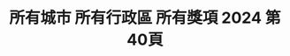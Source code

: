 ---
title: "所有城市 所有行政區 所有獎項 2024 第40頁"
description: "所有城市 所有行政區 所有獎項 2024 獲獎餐廳 第40頁"
keywords:
  - 美食競賽
  - 台灣美食
  - 美食精選
datePublished: "2025-06-30"
dateModified: "2025-07-06"
city: "所有城市"
district: "所有行政區"
award: "所有獎項"
year: "2024"
page: 40
count: 447

restaurants:
  - name: "皇家傳承牛肉麵-桃機門市-(第二航廈B2)"
    city: "台北市"
    district: "北投區"
    address: "337桃園市大園區航站南路9號B2"
    phone: "033833865"
    geo: "25.07662498169683, 121.23229183124404"
    link: "台北市/北投區/皇家傳承牛肉麵-桃機門市-_第二航廈B2_"
    google_map: "https://maps.app.goo.gl/cLeD9Jy7UVy57i7DA"
    footinder: ""
    award:
    - name: "台北國際牛肉麵節"
      year: "2024"
  - name: "皇家傳承牛肉麵-桃機門市(第二航廈4F)"
    city: "台北市"
    district: "北投區"
    address: "337桃園市大園區航站南路9號4樓"
    phone: "033833885"
    geo: "25.07675051664456, 121.23199356911401"
    link: "台北市/北投區/皇家傳承牛肉麵-桃機門市_第二航廈4F_"
    google_map: "https://maps.app.goo.gl/dXCiHjctfiH7Vrei6"
    footinder: "https://footinder.com.tw/%e6%a1%83%e5%9c%92%e5%b8%82%e5%a4%a7%e5%9c%92%e5%8d%80/63954/"
    award:
    - name: "台北國際牛肉麵節"
      year: "2024"
  - name: "達人麵館"
    city: "台北市"
    district: "內湖區"
    address: "114台北市內湖區環山路一段9巷7號"
    phone: "0227989901"
    geo: "25.082961288139547, 121.56600645040385"
    link: "台北市/內湖區/達人麵館"
    google_map: "https://maps.app.goo.gl/fb7muVh6Ksfvafx76"
    footinder: "https://footinder.com.tw/%e5%8f%b0%e5%8c%97%e5%b8%82%e5%85%a7%e6%b9%96%e5%8d%80/50268/"
    award:
    - name: "台北國際牛肉麵節"
      year: "2024"
  - name: "癮-自在"
    city: "新北市"
    district: "中和區"
    address: "235新北市中和區中安街70號"
    phone: ""
    geo: "25.00221962406057, 121.5124245684332"
    link: "新北市/中和區/癮-自在"
    google_map: "https://maps.app.goo.gl/g455zVGbFoSWbUqL7"
    footinder: "https://footinder.com.tw/%e6%96%b0%e5%8c%97%e5%b8%82%e4%b8%ad%e5%92%8c%e5%8d%80/181100/"
    award:
    - name: "台北國際牛肉麵節"
      year: "2024"
  - name: "阿牛牛肉麵"
    city: "台東縣"
    district: "台東市"
    address: "950台東縣台東市中華路一段83號"
    phone: "089348830"
    geo: "22.759193343429246, 121.15795717164498"
    link: "台東縣/台東市/阿牛牛肉麵"
    google_map: "https://maps.app.goo.gl/HerFrbwTxPr67V2t5"
    footinder: "https://footinder.com.tw/%E5%8F%B0%E6%9D%B1%E7%B8%A3%E5%8F%B0%E6%9D%B1%E5%B8%82/177872/"
    award:
    - name: "台北國際牛肉麵節"
      year: "2024"
  - name: "道品牛肉麵"
    city: "台北市"
    district: "士林區"
    address: "111台北市士林區後港街204號"
    phone: "0228814982"
    geo: "25.088321383805948, 121.52061092365555"
    link: "台北市/士林區/道品牛肉麵"
    google_map: "https://maps.app.goo.gl/bhSS8nbgtDv5iTx89"
    footinder: ""
    award:
    - name: "台北國際牛肉麵節"
      year: "2024"
  - name: "道品牛肉麵 士林夜市店"
    city: "台北市"
    district: "士林區"
    address: "111台北市士林區大南路55號"
    phone: "0963602751"
    geo: "25.089129348429772, 121.52481887636193"
    link: "台北市/士林區/道品牛肉麵_士林夜市店"
    google_map: "https://maps.app.goo.gl/E4GADwSyUDPPDpbSA"
    footinder: ""
    award:
    - name: "台北國際牛肉麵節"
      year: "2024"
  - name: "道品牛肉麵 高雄旗艦店"
    city: "高雄市"
    district: "三民區"
    address: "807高雄市三民區建國二路281號"
    phone: "072360236"
    geo: "22.637542346637314, 120.30357635189918"
    link: "高雄市/三民區/道品牛肉麵_高雄旗艦店"
    google_map: "https://maps.app.goo.gl/uWBTdygetedfBayp9"
    footinder: "https://footinder.com.tw/%E9%AB%98%E9%9B%84%E5%B8%82%E4%B8%89%E6%B0%91%E5%8D%80/362215/"
    award:
    - name: "台北國際牛肉麵節"
      year: "2024"
  - name: "道品牛肉麵 中和景安店"
    city: "新北市"
    district: "中和區"
    address: "235新北市中和區復興路71號"
    phone: "0222429978"
    geo: "24.990087261903398, 121.50379934636483"
    link: "新北市/中和區/道品牛肉麵_中和景安店"
    google_map: "https://maps.app.goo.gl/jWRPJumoJoFqPUCQ9"
    footinder: ""
    award:
    - name: "台北國際牛肉麵節"
      year: "2024"
---